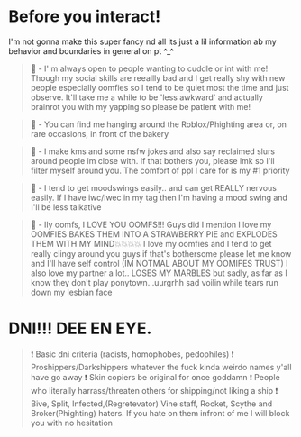 # Before you interact!
I'm not gonna make this super fancy nd all its just a lil information ab my behavior and boundaries in general on pt ^_^

> 🌟 - I' m always open to people wanting to cuddle or int with me! Though my social skills are reeallly bad and I get really shy with new people especially oomfies so I tend to be quiet most the time and just observe. It'll take me a while to be 'less awkward' and actually brainrot you with my yapping so please be patient with me!

> 🌟 - You can find me hanging around the Roblox/Phighting area or, on rare occasions, in front of the bakery

> 🌟 - I make kms and some nsfw jokes and also say reclaimed slurs around people im close with. If that bothers you, please lmk so I'll filter myself around you. The comfort of ppl I care for is my #1 priority

> 🌟 - I tend to get moodswings easily.. and can get REALLY nervous easily. If I have iwc/iwec in my tag then I'm having a mood swing and I'll be less talkative

> 🌟 - Ily oomfs, I LOVE YOU OOMFS!!! Guys did I mention I love my OOMFIES BAKES THEM INTO A STRAWBERRY PIE and EXPLODES THEM WITH MY MIND💥💥💥💥 I love my oomfies and I tend to get really clingy around you guys if that's bothersome please let me know and I'll have self control (IM NOTMAL ABOUT MY OOMIFES TRUST)
> I also love my partner a lot.. LOSES MY MARBLES but sadly, as far as I know they don't play ponytown...uurgrhh sad voilin while tears run down my lesbian face

# DNI!!! DEE EN EYE.

>❗️ Basic dni criteria (racists, homophobes, pedophiles)
>❗️ Proshippers/Darkshippers whatever the fuck kinda weirdo names y'all have go away
>❗️ Skin copiers be original for once goddamn
>❗️ People who literally harrass/threaten others for shipping/not liking a ship
>❗️ Bive, Split, Infected,(Regretevator) Vine staff, Rocket, Scythe and Broker(Phighting) haters. If you hate on them infront of me I will block you with no hesitation
